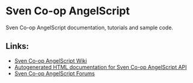 # Sven Co-op AngelScript  

Sven Co-op AngelScript documentation, tutorials and sample code.  

## Links:

* [Sven Co-op AngelScript Wiki](https://github.com/baso88/SC_AngelScript/wiki)  
* [Autogenerated HTML documentation for Sven Co-op AngelScript API](https://baso88.github.io/SC_AngelScript/docs/)  
* [Sven Co-op AngelScript Forums](http://forums.svencoop.com/forumdisplay.php/227-AngelScript)  


